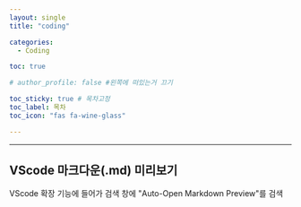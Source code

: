 ```yaml
---
layout: single
title: "coding"

categories:
  - Coding

toc: true

# author_profile: false #왼쪽에 떠있는거 끄기

toc_sticky: true # 목차고정
toc_label: 목차
toc_icon: "fas fa-wine-glass"

---
```



---
##  VScode 마크다운(.md) 미리보기 
 VScode 확장 기능에 들어가 검색 창에 "Auto-Open Markdown Preview"를 검색

